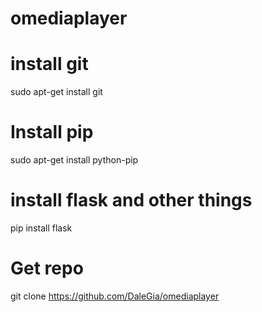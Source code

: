 # omediaplayer
# install git
sudo apt-get install git

# Install pip
sudo apt-get install python-pip

# install flask and other things
pip install flask

# Get repo
git clone https://github.com/DaleGia/omediaplayer
